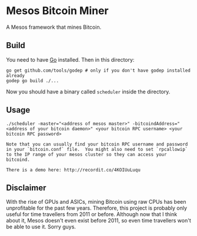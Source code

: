# Mesos Bitcoin Miner

A Mesos framework that mines Bitcoin.

## Build

You need to have [Go](http://golang.org/) installed.  Then in this directory:

    go get github.com/tools/godep # only if you don't have godep installed already
    godep go build ./...

Now you should have a binary called `scheduler` inside the directory.

## Usage

    ./scheduler -master="<address of mesos master>" -bitcoindAddress="<address of your bitcoin daemon>" <your bitcoin RPC username> <your bitcoin RPC password>

    Note that you can usually find your bitcoin RPC username and password in your `bitcoin.conf` file.  You might also need to set `rpcallowip` to the IP range of your mesos cluster so they can access your bitcoind.

    There is a demo here: http://recordit.co/4KOIUuLuqu

## Disclaimer

With the rise of GPUs and ASICs, mining Bitcoin using raw CPUs has been unprofitable for the past few years.  Therefore, this project is probably only useful for time travellers from 2011 or before.  Although now that I think about it, Mesos doesn't even exist before 2011, so even time travellers won't be able to use it.  Sorry guys.
